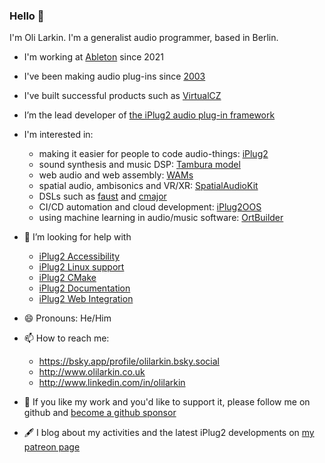 ### Hello 👋

I'm Oli Larkin. I'm a generalist audio programmer, based in Berlin. 

- I'm working at [Ableton](https://ableton.com/) since 2021
- I've been making audio plug-ins since [2003](https://www.kvraudio.com/product/advanced_midi_gate_by_oli_larkin)
- I've built successful products such as [VirtualCZ](https://www.pluginboutique.com/product/1-Instruments/4-Synth/1158-VirtualCZ)
- I’m the lead developer of [the iPlug2 audio plug-in framework](https://iPlug2.github.io)

- I'm interested in:
  - making it easier for people to code audio-things: [iPlug2](https://iPlug2.github.io)
  - sound synthesis and music DSP: [Tambura model](https://github.com/olilarkin/Tambura)
  - web audio and web assembly: [WAMs](https://webaudiomodules.org)
  - spatial audio, ambisonics and VR/XR: [SpatialAudioKit](https://spatialaudiokit.github.io) 
  - DSLs such as [faust](http://faust.grame.fr) and [cmajor](https://cmajor.dev)
  - CI/CD automation and cloud development: [iPlug2OOS](https://github.com/iPlug2/iPlug2OOS)
  - using machine learning in audio/music software: [OrtBuilder](https://github.com/olilarkin/ort-builder)

- 🤔 I’m looking for help with 
  - [iPlug2 Accessibility](https://github.com/iPlug2/iPlug2/issues/671)
  - [iPlug2 Linux support](https://github.com/iPlug2/iPlug2/issues/105)
  - [iPlug2 CMake](https://github.com/iPlug2/iPlug2/issues/39)
  - [iPlug2 Documentation](https://github.com/iPlug2/iPlug2/issues/470)
  - [iPlug2 Web Integration](https://github.com/iPlug2/iPlug2/issues/229)
  
- 😄 Pronouns: He/Him

- 📫 How to reach me:
  - https://bsky.app/profile/olilarkin.bsky.social
  - http://www.olilarkin.co.uk
  - http://www.linkedin.com/in/olilarkin

- 🤑 If you like my work and you'd like to support it, please follow me on github and [become a github sponsor](https://github.com/sponsors/olilarkin)

- 🖋 I blog about my activities and the latest iPlug2 developments on [my patreon page](https://www.patreon.com/olilarkin)
